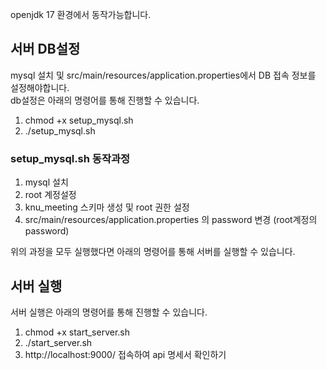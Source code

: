 openjdk 17 환경에서 동작가능합니다.

## 서버 DB설정
mysql 설치 및 src/main/resources/application.properties에서 DB 접속 정보를 설정해야합니다.
<br>
db설정은 아래의 명령어를 통해 진행할 수 있습니다.
1. chmod +x setup_mysql.sh
2. ./setup_mysql.sh

### setup_mysql.sh 동작과정

1. mysql 설치
2. root 계정설정
3. knu_meeting 스키마 생성 및 root 권한 설정
4. src/main/resources/application.properties 의 password 변경 (root계정의 password)

위의 과정을 모두 실행했다면 아래의 명령어를 통해 서버를 실행할 수 있습니다.

## 서버 실행
서버 실행은 아래의 명령어를 통해 진행할 수 있습니다.
1. chmod +x start_server.sh
2. ./start_server.sh
3. http://localhost:9000/ 접속하여 api 명세서 확인하기

